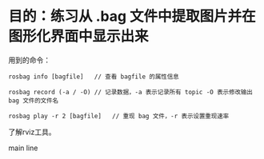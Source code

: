 # 目的：练习从 .bag 文件中提取图片并在图形化界面中显示出来

用到的命令：

``` shell
rosbag info [bagfile]   // 查看 bagfile 的属性信息

rosbag record (-a / -O) // 记录数据，-a 表示记录所有 topic -O 表示修改输出 bag 文件的文件名

rosbag play -r 2 [bagfile]   // 重现 bag 文件，-r 表示设置重现速率
```

了解rviz工具。

main line